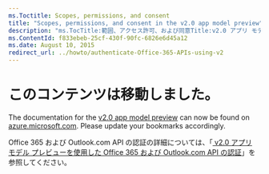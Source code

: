 ```yaml
---
ms.Toctitle: Scopes, permissions, and consent
title: "Scopes, permissions, and consent in the v2.0 app model preview"
description: "ms.TocTitle:範囲、アクセス許可、および同意Title:v2.0 アプリ モデル プレビューでの範囲、アクセス許可、および同意Description:v2.0 アプリ モデル プレビューでのアクセス許可 (範囲ともいう) を使用してリソースにアクセスする方法と、動的および増分の同意をアプリで処理する方法について説明します。ms.ContentId: f833ebeb-25cf-430f-90fc-6826e6d45a12ms.topic: 記事 (方法) ms.date:2015 年 8 月 10 日"
ms.ContentId: f833ebeb-25cf-430f-90fc-6826e6d45a12
ms.date: August 10, 2015
redirect_url: ../howto/authenticate-Office-365-APIs-using-v2
---
```


# このコンテンツは移動しました。

The documentation for the [v2.0 app model preview](https://azure.microsoft.com/en-us/documentation/articles/?service=active-directory&term=app+model+v2.0) can now be found on [azure.microsoft.com](https://azure.microsoft.com/). Please update your bookmarks accordingly.

Office 365 および Outlook.com API の認証の詳細については、「[ v2.0 アプリ モデル プレビューを使用した Office 365 および Outlook.com API の認証](../howto/authenticate-Office-365-APIs-using-v2.md)」を参照してください。
